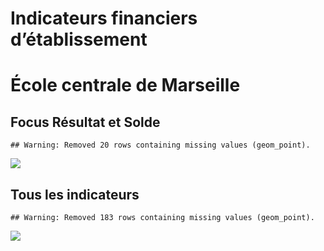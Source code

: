 Indicateurs financiers d’établissement
================

# École centrale de Marseille

## Focus Résultat et Solde

    ## Warning: Removed 20 rows containing missing values (geom_point).

![](école_centrale_de_marseille_files/figure-gfm/etab.focus-1.png)<!-- -->

## Tous les indicateurs

    ## Warning: Removed 183 rows containing missing values (geom_point).

![](école_centrale_de_marseille_files/figure-gfm/etab-1.png)<!-- -->
